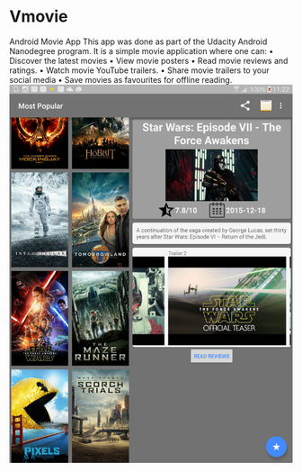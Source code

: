 # Vmovie
Android Movie App
This app was done as part of the Udacity Android Nanodegree program. It is a simple movie application where one can:
•	Discover the latest movies 
•	View movie posters
•	Read movie reviews and ratings.
•	Watch movie YouTube trailers.
•	Share movie trailers to your social media 
•	Save movies as favourites for offline reading. 
![Vmovie](https://github.com/Vane101/Vmovie/blob/master/app/src/main/java/za/co/ubiquitech/vmovies/img/device-2015-12-04-112224.png)
